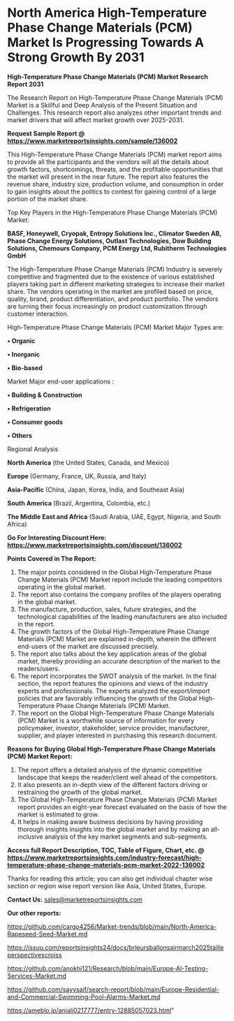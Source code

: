 # North America High-Temperature Phase Change Materials (PCM) Market Is Progressing Towards A Strong Growth By 2031

<strong>High-Temperature Phase Change Materials (PCM) Market Research Report 2031</strong>

The Research Report on High-Temperature Phase Change Materials (PCM) Market is a Skillful and Deep Analysis of the Present Situation and Challenges. This research report also analyzes other important trends and market drivers that will affect market growth over 2025-2031.

<strong>Request Sample Report @ <a href=https://www.marketreportsinsights.com/sample/136002>https://www.marketreportsinsights.com/sample/136002</a></strong>

This High-Temperature Phase Change Materials (PCM) market report aims to provide all the participants and the vendors will all the details about growth factors, shortcomings, threats, and the profitable opportunities that the market will present in the near future. The report also features the revenue share, industry size, production volume, and consumption in order to gain insights about the politics to contest for gaining control of a large portion of the market share.

Top Key Players in the High-Temperature Phase Change Materials (PCM) Market:

<strong>BASF, Honeywell, Cryopak, Entropy Solutions Inc., Climator Sweden AB, Phase Change Energy Solutions, Outlast Technologies, Dow Building Solutions, Chemours Company, PCM Energy Ltd, Rubitherm Technologies GmbH</strong>

The High-Temperature Phase Change Materials (PCM) Industry is severely competitive and fragmented due to the existence of various established players taking part in different marketing strategies to increase their market share. The vendors operating in the market are profiled based on price, quality, brand, product differentiation, and product portfolio. The vendors are turning their focus increasingly on product customization through customer interaction.

High-Temperature Phase Change Materials (PCM) Market Major Types are:

<strong>• Organic

• Inorganic

• Bio-based</strong>

Market Major end-user applications :

<strong>• Building & Construction

• Refrigeration

• Consumer goods

• Others</strong>

Regional Analysis

</u><strong><b>North America</b></strong> (the United States, Canada, and Mexico)

<strong><b>Europe </b></strong>(Germany, France, UK, Russia, and Italy)

<strong><b>Asia-Pacific</b></strong> (China, Japan, Korea, India, and Southeast Asia)

<strong><b>South America</b></strong> (Brazil, Argentina, Colombia, etc.)

<strong><b>The Middle East and Africa</b></strong> (Saudi Arabia, UAE, Egypt, Nigeria, and South Africa)

<strong>Go For Interesting Discount Here: <a href=https://www.marketreportsinsights.com/discount/136002>https://www.marketreportsinsights.com/discount/136002</a></strong>

<strong>Points Covered in The Report:</strong>
<ol>
  <li>The major points considered in the Global High-Temperature Phase Change Materials (PCM) Market report include the leading competitors operating in the global market.</li>
  <li>The report also contains the company profiles of the players operating in the global market.</li>
  <li>The manufacture, production, sales, future strategies, and the technological capabilities of the leading manufacturers are also included in the report.</li>
  <li>The growth factors of the Global High-Temperature Phase Change Materials (PCM) Market are explained in-depth, wherein the different end-users of the market are discussed precisely.</li>
  <li>The report also talks about the key application areas of the global market, thereby providing an accurate description of the market to the readers/users.</li>
  <li>The report incorporates the SWOT analysis of the market. In the final section, the report features the opinions and views of the industry experts and professionals. The experts analyzed the export/import policies that are favorably influencing the growth of the Global High-Temperature Phase Change Materials (PCM) Market.</li>
  <li>The report on the Global High-Temperature Phase Change Materials (PCM) Market is a worthwhile source of information for every policymaker, investor, stakeholder, service provider, manufacturer, supplier, and player interested in purchasing this research document.</li>
</ol>
<strong>Reasons for Buying Global High-Temperature Phase Change Materials (PCM) Market Report:</strong>

<ol>
  <li>The report offers a detailed analysis of the dynamic competitive landscape that keeps the reader/client well ahead of the competitors.</li>
  <li>It also presents an in-depth view of the different factors driving or restraining the growth of the global market.</li>
  <li>The Global High-Temperature Phase Change Materials (PCM) Market report provides an eight-year forecast evaluated on the basis of how the market is estimated to grow.</li>
  <li>It helps in making aware business decisions by having providing thorough insights insights into the global market and by making an all-inclusive analysis of the key market segments and sub-segments.</li>
</ol>
<strong>Access full Report Description, TOC, Table of Figure, Chart, etc. @ <a href=https://www.marketreportsinsights.com/industry-forecast/high-temperature-phase-change-materials-pcm-market-2022-136002>https://www.marketreportsinsights.com/industry-forecast/high-temperature-phase-change-materials-pcm-market-2022-136002</a></strong>


Thanks for reading this article; you can also get individual chapter wise section or region wise report version like Asia, United States, Europe.

<strong>Contact Us:</strong>
sales@marketreportsinsights.com

<strong>Our other reports:</strong>

<a href=https://github.com/cargo4256/Market-trends/blob/main/North-America-Rapeseed-Seed-Market.md>https://github.com/cargo4256/Market-trends/blob/main/North-America-Rapeseed-Seed-Market.md</a>

<a href=https://issuu.com/reportsinsights24/docs/brleursballonsairmarch2025tailleperspectivescroiss>https://issuu.com/reportsinsights24/docs/brleursballonsairmarch2025tailleperspectivescroiss</a>

<a href=https://github.com/anokhi121/Research/blob/main/Europe-AI-Testing-Services-Market.md>https://github.com/anokhi121/Research/blob/main/Europe-AI-Testing-Services-Market.md</a>

<a href=https://github.com/sayysaif/search-report/blob/main/Europe-Residential-and-Commercial-Swimming-Pool-Alarms-Market.md>https://github.com/sayysaif/search-report/blob/main/Europe-Residential-and-Commercial-Swimming-Pool-Alarms-Market.md</a>

<a href=https://ameblo.jp/anjali0217777/entry-12885057023.html>https://ameblo.jp/anjali0217777/entry-12885057023.html</a>"
